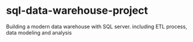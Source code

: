 # sql-data-warehouse-project
Building a modern data warehouse with SQL server. including ETL process, data modeling and analysis
